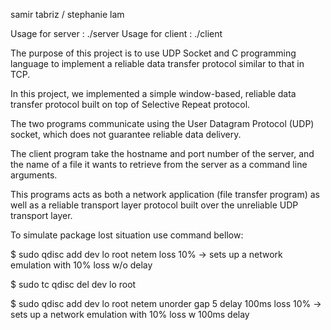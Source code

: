 samir tabriz / stephanie lam

Usage for server : ./server <port>
Usage for client : ./client <hostname> <port> <filename>

The purpose of this project is to use UDP Socket and C programming language to implement a
reliable data transfer protocol similar to that in TCP.

In this project, we implemented a simple window-based, reliable data transfer
protocol built on top of Selective Repeat protocol.

The two programs communicate using the User Datagram Protocol (UDP) socket, which does
not guarantee reliable data delivery.

The client program take the hostname and port number of the server, and the name of a
file it wants to retrieve from the server as a command line arguments.

This programs acts as both a network application (file transfer program) as well as a
reliable transport layer protocol built over the unreliable UDP transport layer.

To simulate package lost situation use command bellow:

$ sudo qdisc add dev lo root netem loss 10% -> sets up a network emulation with 10% loss w/o delay

$ sudo tc qdisc del dev lo root

$ sudo qdisc add dev lo root netem unorder gap 5 delay 100ms loss 10%  -> sets up a network emulation with 10% loss w 100ms delay